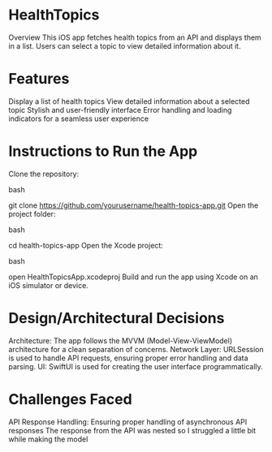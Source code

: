 # HealthTopics
Overview
This iOS app fetches health topics from an API and displays them in a list. Users can select a topic to view detailed information about it.

# Features
Display a list of health topics
View detailed information about a selected topic
Stylish and user-friendly interface
Error handling and loading indicators for a seamless user experience
# Instructions to Run the App

Clone the repository:

bash

git clone https://github.com/yourusername/health-topics-app.git
Open the project folder:

bash

cd health-topics-app
Open the Xcode project:

bash

open HealthTopicsApp.xcodeproj
Build and run the app using Xcode on an iOS simulator or device.

# Design/Architectural Decisions
Architecture: The app follows the MVVM (Model-View-ViewModel) architecture for a clean separation of concerns.
Network Layer: URLSession is used to handle API requests, ensuring proper error handling and data parsing.
UI: SwiftUI is used for creating the user interface programmatically.
# Challenges Faced
API Response Handling: Ensuring proper handling of asynchronous API responses 
The response from the API was nested so I struggled a little bit while making the model
